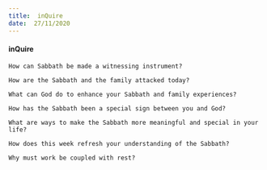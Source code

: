 ```yaml
---
title:  inQuire
date:  27/11/2020
---
```


#### inQuire

`How can Sabbath be made a witnessing instrument?`

`How are the Sabbath and the family attacked today?`

`What can God do to enhance your Sabbath and family experiences?`

`How has the Sabbath been a special sign between you and God?`

`What are ways to make the Sabbath more meaningful and special in your life?`

`How does this week refresh your understanding of the Sabbath?`

`Why must work be coupled with rest?`